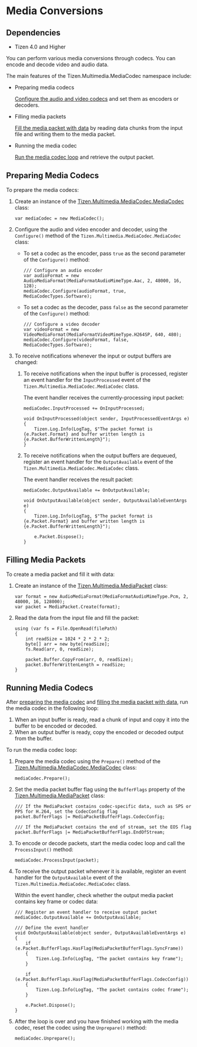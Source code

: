 # Media Conversions
## Dependencies
-   Tizen 4.0 and Higher

You can perform various media conversions through codecs. You can encode and decode video and audio data.

The main features of the Tizen.Multimedia.MediaCodec namespace include:

-   Preparing media codecs

    [Configure the audio and video codecs](#PrepareCodec) and set them as encoders or decoders.

-   Filling media packets

    [Fill the media packet with data](#FillPacket) by reading data chunks from the input file and writing them to the media packet.

-   Running the media codec

    [Run the media codec loop](#RunCodec) and retrieve the output packet.

<a name="PrepareCodec"></a>
## Preparing Media Codecs 

To prepare the media codecs:

1.  Create an instance of the [Tizen.Multimedia.MediaCodec.MediaCodec](https://developer.tizen.org/dev-guide/csapi/api/Tizen.Multimedia.MediaCodec.MediaCodec.html) class:

    ``` 
    var mediaCodec = new MediaCodec();
    ```

2.  Configure the audio and video encoder and decoder, using the `Configure()` method of the `Tizen.Multimedia.MediaCodec.MediaCodec` class:

    -   To set a codec as the encoder, pass `true` as the second parameter of the `Configure()` method:

        ``` 
        /// Configure an audio encoder
        var audioFormat = new AudioMediaFormat(MediaFormatAudioMimeType.Aac, 2, 48000, 16, 128);
        mediaCodec.Configure(audioFormat, true, MediaCodecTypes.Software);
        ```

    -   To set a codec as the decoder, pass `false` as the second parameter of the `Configure()` method:

        ``` 
        /// Configure a video decoder
        var videoFormat = new VideoMediaFormat(MediaFormatVideoMimeType.H264SP, 640, 480);
        mediaCodec.Configure(videoFormat, false, MediaCodecTypes.Software);
        ```

3.  To receive notifications whenever the input or output buffers are changed:

    1.  To receive notifications when the input buffer is processed, register an event handler for the `InputProcessed` event of the `Tizen.Multimedia.MediaCodec.MediaCodec` class.

        The event handler receives the currently-processing input packet:

        ``` 
        mediaCodec.InputProcessed += OnInputProcessed;

        void OnInputProcessed(object sender, InputProcessedEventArgs e)
        {
            Tizen.Log.Info(LogTag, $"The packet format is {e.Packet.Format} and buffer written length is {e.Packet.BufferWrittenLength}");
        }
        ```

    2.  To receive notifications when the output buffers are dequeued, register an event handler for the `OutputAvailable` event of the `Tizen.Multimedia.MediaCodec.MediaCodec` class.

        The event handler receives the result packet:

        ``` 
        mediaCodec.OutputAvailable += OnOutputAvailable;

        void OnOutputAvailable(object sender, OutputAvailableEventArgs e)
        {
            Tizen.Log.Info(LogTag, $"The packet format is {e.Packet.Format} and buffer written length is {e.Packet.BufferWrittenLength}");

            e.Packet.Dispose();
        }
        ```

<a name="FillPacket"></a>
## Filling Media Packets 

To create a media packet and fill it with data:

1.  Create an instance of the [Tizen.Multimedia.MediaPacket](https://developer.tizen.org/dev-guide/csapi/api/Tizen.Multimedia.MediaPacket.html) class:

    ``` 
    var format = new AudioMediaFormat(MediaFormatAudioMimeType.Pcm, 2, 48000, 16, 128000);
    var packet = MediaPacket.Create(format);
    ```

2.  Read the data from the input file and fill the packet:

    ``` 
    using (var fs = File.OpenRead(filePath)
    {
        int readSize = 1024 * 2 * 2 * 2;
        byte[] arr = new byte[readSize];
        fs.Read(arr, 0, readSize);

        packet.Buffer.CopyFrom(arr, 0, readSize);
        packet.BufferWrittenLength = readSize;
    }
    ```

<a name="RunCodec"></a>
## Running Media Codecs 

After [preparing the media codec](#PrepareCodec) and [filling the media packet with data](#FillPacket), run the media codec in the following loop:

1.  When an input buffer is ready, read a chunk of input and copy it into the buffer to be encoded or decoded.
2.  When an output buffer is ready, copy the encoded or decoded output from the buffer.

To run the media codec loop:

1.  Prepare the media codec using the `Prepare()` method of the [Tizen.Multimedia.MediaCodec.MediaCodec](https://developer.tizen.org/dev-guide/csapi/api/Tizen.Multimedia.MediaCodec.MediaCodec.html) class:

    ``` 
    mediaCodec.Prepare();
    ```

2.  Set the media packet buffer flag using the `BufferFlags` property of the [Tizen.Multimedia.MediaPacket](https://developer.tizen.org/dev-guide/csapi/api/Tizen.Multimedia.MediaPacket.html) class:

    ``` 
    /// If the MediaPacket contains codec-specific data, such as SPS or PPS for H.264, set the CodecConfig flag
    packet.BufferFlags |= MediaPacketBufferFlags.CodecConfig;

    /// If the MediaPacket contains the end of stream, set the EOS flag
    packet.BufferFlags |= MediaPacketBufferFlags.EndOfStream;
    ```

3.  To encode or decode packets, start the media codec loop and call the `ProcessInput()` method:

    ``` 
    mediaCodec.ProcessInput(packet);
    ```

4.  To receive the output packet whenever it is available, register an event handler for the `OutputAvailable` event of the `Tizen.Multimedia.MediaCodec.MediaCodec` class.

    Within the event handler, check whether the output media packet contains key frame or codec data:

    ``` 
    /// Register an event handler to receive output packet
    mediaCodec.OutputAvailable += OnOutputAvailable;

    /// Define the event handler
    void OnOutputAvailable(object sender, OutputAvailableEventArgs e)
    {
        if (e.Packet.BufferFlags.HasFlag(MediaPacketBufferFlags.SyncFrame))
        {
            Tizen.Log.Info(LogTag, "The packet contains key frame");
        }

        if (e.Packet.BufferFlags.HasFlag(MediaPacketBufferFlags.CodecConfig))
        {
            Tizen.Log.Info(LogTag, "The packet contains codec frame");
        }

        e.Packet.Dispose();
    }
    ```

5.  After the loop is over and you have finished working with the media codec, reset the codec using the `Unprepare()` method:

    ``` 
    mediaCodec.Unprepare();
    ```


